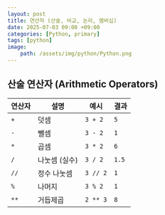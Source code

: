 ```yaml
---
layout: post
title: 연산자 (산술, 비교, 논리, 멤버십)
date: 2025-07-03 09:00 +09:00
categories: [Python, primary]
tags: [python]
image:
    path: /assets/img/python/Python.png
---
```


## 산술 연산자 (Arithmetic Operators)

| 연산자 | 설명 | 예시 | 결과 |
|-|-|-|-|
| `+`  | 덧셈       | `3 + 2`  | `5`   |
| `-`  | 뺄셈       | `3 - 2`  | `1`   |
| `*`  | 곱셈       | `3 * 2`  | `6`   |
| `/`  | 나눗셈 (실수) | `3 / 2`  | `1.5` |
| `//` | 정수 나눗셈   | `3 // 2` | `1`   |
| `%`  | 나머지      | `3 % 2`  | `1`   |
| `**` | 거듭제곱     | `2 ** 3` | `8`   |

<br>